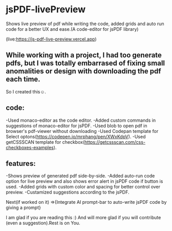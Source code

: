 # jsPDF-livePreview

Shows live preview of pdf while writing the code, added grids and auto run code for a better UX and ease.(A code-editor for jsPDF library)

(live:https://js-pdf-live-preview.vercel.app)

## While working with a project, I had too generate pdfs, but I was totally embarrased of fixing small anomalities or design with downloading the pdf each time.
So I created this☺.

## code:

-Used monaco-editor as the code editor.
-Added custom commands in suggestions of monaco-editor for jsPDF.
-Used blob to open pdf in browser's pdf-viewer without downloading
-Used Codepan template for Select optons(https://codepen.io/mrphang/pen/XWxKdpV).
-Used getCSSSCAN template for checkbox(https://getcssscan.com/css-checkboxes-examples).


## features:
 -Shows preview of generated pdf side-by-side.
 -Added auto-run code option for live preview and also shows error alert in jsPDF code if button is used.
 -Added grids with custom color and spacing for better control over preview.
 -Custamized suggestions according to the jsPDF.

 Next(if worked on it) =>{Integrate AI prompt-bar to auto-write jsPDF code by giving a prompt}

I am glad if you are reading this :) 
And will more glad if you will contribute (even a suggestion).Rest is on You.
